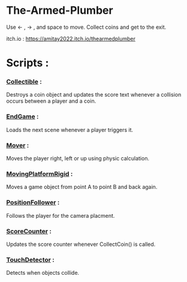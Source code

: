 # The-Armed-Plumber

Use <- , -> , and space to move. Collect coins and get to the exit.

itch.io : https://amitay2022.itch.io/thearmedplumber

# Scripts : 

### [Collectible](https://github.com/Game-Project-Itay-Amit/The-Armed-Plumber/blob/main/Assets/Scripts/Collectible.cs) : 
Destroys a coin object and updates the score text whenever a collision occurs between a player and a coin.

### [EndGame](https://github.com/Game-Project-Itay-Amit/The-Armed-Plumber/blob/main/Assets/Scripts/EndGame.cs) : 
Loads the next scene whenever a player triggers it.

### [Mover](https://github.com/Game-Project-Itay-Amit/The-Armed-Plumber/blob/main/Assets/Scripts/Mover.cs) : 
Moves the player right, left or up using physic calculation.

### [MovingPlatformRigid](https://github.com/Game-Project-Itay-Amit/The-Armed-Plumber/blob/main/Assets/Scripts/MovingPlatformRigid.cs) : 
Moves a game object from point A to point B and back again.

### [PositionFollower](https://github.com/Game-Project-Itay-Amit/The-Armed-Plumber/blob/main/Assets/Scripts/PositionFollower.cs) : 
Follows the player for the camera placment.

### [ScoreCounter](https://github.com/Game-Project-Itay-Amit/The-Armed-Plumber/blob/main/Assets/Scripts/ScoreCounter.cs) : 
Updates the score counter whenever CollectCoin() is called.

### [TouchDetector](https://github.com/Game-Project-Itay-Amit/The-Armed-Plumber/blob/main/Assets/Scripts/TouchDetector.cs) : 
Detects when objects collide.
